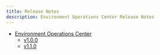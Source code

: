 ```yaml
---
title: Release Notes
description: Environment Operations Center Release Notes
---
```


- [Environment Operations Center](#)
  - [v1.0.0](eoc-1-0-0.md)
  - [v1.1.0](eoc-1-1-0.md)
